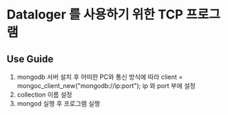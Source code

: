# Dataloger 를 사용하기 위한 TCP 프로그램

## Use Guide
1. mongodb 서버 설치 후 어떠한 PC와 통신 방식에 따라 client = mongoc_client_new("mongodb://ip:port"); ip 와 port 부에 설정
2. collection 이름 설정
3. mongod 실행 후 프로그램 실행
